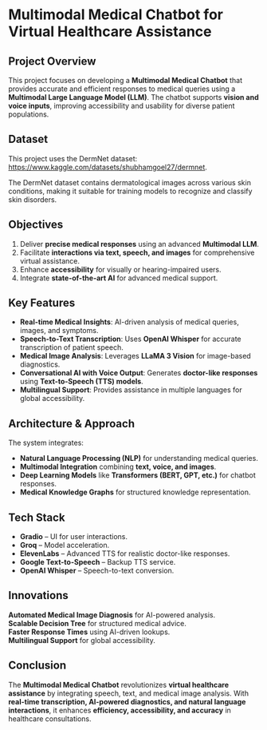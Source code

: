 
# **Multimodal Medical Chatbot for Virtual Healthcare Assistance**

## **Project Overview**
This project focuses on developing a **Multimodal Medical Chatbot** that provides accurate and efficient responses to medical queries using a **Multimodal Large Language Model (LLM)**. The chatbot supports **vision and voice inputs**, improving accessibility and usability for diverse patient populations.

## **Dataset**
This project uses the DermNet dataset: https://www.kaggle.com/datasets/shubhamgoel27/dermnet.

The DermNet dataset contains dermatological images across various skin conditions, making it suitable for training models to recognize and classify skin disorders.


## **Objectives**
1. Deliver **precise medical responses** using an advanced **Multimodal LLM**.
2. Facilitate **interactions via text, speech, and images** for comprehensive virtual assistance.
3. Enhance **accessibility** for visually or hearing-impaired users.
4. Integrate **state-of-the-art AI** for advanced medical support.

## **Key Features**
- **Real-time Medical Insights**: AI-driven analysis of medical queries, images, and symptoms.
- **Speech-to-Text Transcription**: Uses **OpenAI Whisper** for accurate transcription of patient speech.
- **Medical Image Analysis**: Leverages **LLaMA 3 Vision** for image-based diagnostics.
- **Conversational AI with Voice Output**: Generates **doctor-like responses** using **Text-to-Speech (TTS) models**.
- **Multilingual Support**: Provides assistance in multiple languages for global accessibility.

## **Architecture & Approach**
The system integrates:
- **Natural Language Processing (NLP)** for understanding medical queries.
- **Multimodal Integration** combining **text, voice, and images**.
- **Deep Learning Models** like **Transformers (BERT, GPT, etc.)** for chatbot responses.
- **Medical Knowledge Graphs** for structured knowledge representation.

## **Tech Stack**
- **Gradio** – UI for user interactions.
- **Groq** – Model acceleration.
- **ElevenLabs** – Advanced TTS for realistic doctor-like responses.
- **Google Text-to-Speech** – Backup TTS service.
- **OpenAI Whisper** – Speech-to-text conversion.

## **Innovations**
 **Automated Medical Image Diagnosis** for AI-powered analysis.  
 **Scalable Decision Tree** for structured medical advice.  
 **Faster Response Times** using AI-driven lookups.  
 **Multilingual Support** for global accessibility.  

## **Conclusion**
The **Multimodal Medical Chatbot** revolutionizes **virtual healthcare assistance** by integrating speech, text, and medical image analysis. With **real-time transcription, AI-powered diagnostics, and natural language interactions**, it enhances **efficiency, accessibility, and accuracy** in healthcare consultations.
